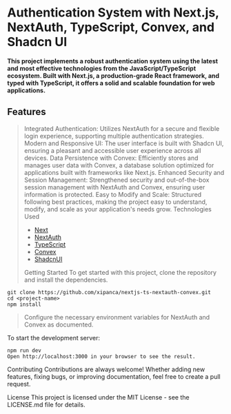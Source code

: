 # Authentication System with Next.js, NextAuth, TypeScript, Convex, and Shadcn UI

**This project implements a robust authentication system using the latest and most effective technologies from the JavaScript/TypeScript ecosystem. Built with Next.js, a production-grade React framework, and typed with TypeScript, it offers a solid and scalable foundation for web applications.**

## Features

> Integrated Authentication: Utilizes NextAuth for a secure and flexible login experience, supporting multiple authentication strategies.
> Modern and Responsive UI: The user interface is built with Shadcn UI, ensuring a pleasant and accessible user experience across all devices.
> Data Persistence with Convex: Efficiently stores and manages user data with Convex, a database solution optimized for applications built with frameworks like Next.js.
> Enhanced Security and Session Management: Strengthened security and out-of-the-box session management with NextAuth and Convex, ensuring user information is protected.
> Easy to Modify and Scale: Structured following best practices, making the project easy to understand, modify, and scale as your application's needs grow.
> Technologies Used
>
> - [Next](https://nextjs.org/)
> - [NextAuth](https://next-auth.js.org/)
> - [TypeScript](https://www.typescriptlang.org/)
> - [Convex](https://www.convex.dev/)
> - [ShadcnUI](https://ui.shadcn.com/)
>
> Getting Started
> To get started with this project, clone the repository and install the dependencies.

```
git clone https://github.com/xipanca/nextjs-ts-nextauth-convex.git
cd <project-name>
npm install
```

> Configure the necessary environment variables for NextAuth and Convex as documented.

To start the development server:

```
npm run dev
Open http://localhost:3000 in your browser to see the result.
```

Contributing
Contributions are always welcome! Whether adding new features, fixing bugs, or improving documentation, feel free to create a pull request.

License
This project is licensed under the MIT License - see the LICENSE.md file for details.

